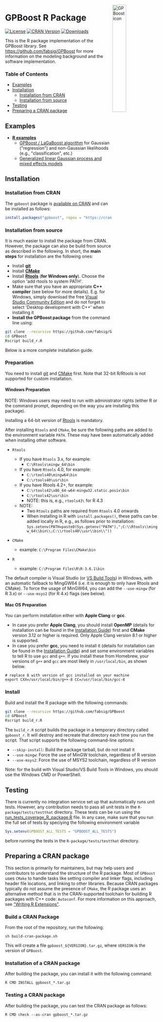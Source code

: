 <img src="https://github.com/fabsig/GPBoost/blob/master/docs/logo/gpboost_logo.png?raw=true"
     alt="GPBoost icon"
     align = "right"
     width="30%" />

# GPBoost R Package

[![License](https://img.shields.io/badge/Licence-Apache%202.0-green.svg)](https://github.com/fabsig/GPBoost/blob/master/LICENSE)
[![CRAN Version](https://www.r-pkg.org/badges/version/gpboost)](https://cran.r-project.org/package=gpboost)
[![Downloads](https://cranlogs.r-pkg.org/badges/grand-total/gpboost)](https://cran.r-project.org/package=gpboost)

This is the R package implementation of the GPBoost library. See https://github.com/fabsig/GPBoost for more information on the modeling background and the software implementation.

### Table of Contents
* [Examples](#examples)
* [Installation](#installation)
  * [Installation from CRAN](#installation-from-cran)
  * [Installation from source](#installation-from-source)
* [Testing](#testing)
* [Preparing a CRAN package](#preparing-a-cran-package)

## Examples

* [**R examples**](https://github.com/fabsig/GPBoost/tree/master/R-package/demo)
  * [GPBoost / LaGaBoost algorithm](https://github.com/fabsig/GPBoost/blob/master/R-package/demo/GPBoost_algorithm.R) for Gaussian ("regression") and non-Gaussian likelihoods (e.g., "classification", etc.)
  * [Generalized linear Gaussian process and mixed effects models](https://github.com/fabsig/GPBoost/blob/master/R-package/demo/generalized_linear_Gaussian_process_mixed_effects_models.R)

## Installation

### Installation from CRAN

The `gpboost` package is [available on CRAN](https://cran.r-project.org/package=gpboost) and can be installed as follows:

```r
install.packages("gpboost", repos = "https://cran.r-project.org")
```

### Installation from source

It is much easier to install the package from CRAN. However, the package can also be build from source as described in the following. In short, the **main steps** for installation are the following ones:

* Install [**git**](https://git-scm.com/downloads)
* Install [**CMake**](https://cmake.org/)
* Install [**Rtools**](https://cran.r-project.org/bin/windows/Rtools/) (**for Windows only**). Choose the option 'add rtools to system PATH'.
* Make sure that you have an appropriate **C++ compiler** (see below for more details). E.g. for Windows, simply download the free [Visual Studio Community Edition](https://visualstudio.microsoft.com/downloads/) and do not forget to select 'Desktop development with C++' when installing it
* **Install the GPBoost package** from the command line using:
```sh
git clone --recursive https://github.com/fabsig/GPBoost
cd GPBoost
Rscript build_r.R
```

Below is a more complete installation guide.

### Preparation

You need to install [git](https://git-scm.com/downloads) and [CMake](https://cmake.org/) first. Note that 32-bit R/Rtools is not supported for custom installation.

#### Windows Preparation

NOTE: Windows users may need to run with administrator rights (either R or the command prompt, depending on the way you are installing this package).

Installing a 64-bit version of [Rtools](https://cran.r-project.org/bin/windows/Rtools/) is mandatory.

After installing `Rtools` and `CMake`, be sure the following paths are added to the environment variable `PATH`. These may have been automatically added when installing other software.

* `Rtools`
    - If you have `Rtools` 3.x, for example:
        - `C:\Rtools\mingw_64\bin`
    - If you have `Rtools` 4.0, for example:
        - `C:\rtools40\mingw64\bin`
        - `C:\rtools40\usr\bin`
    - If you have Rtools 4.2+, for example:
        - `C:\rtools42\x86_64-w64-mingw32.static.posix\bin`
        - `C:\rtools42\usr\bin`
        - NOTE: this is, e.g., `rtools43\` for R 4.3
   - NOTE: 
      - Two `Rtools` paths are required from `Rtools` 4.0 onwards
      - When installing in R with `install.packages()`, these paths can be added locally in R, e.g., as follows prior to installation: `Sys.setenv(PATH=paste0(Sys.getenv("PATH"),";C:\\Rtools\\mingw_64\\bin\\;C:\\rtools40\\usr\\bin\\"))` 

* `CMake`
    - example: `C:\Program Files\CMake\bin`
* `R`
    - example: `C:\Program Files\R\R-3.6.1\bin`


The default compiler is Visual Studio (or [VS Build Tools](https://visualstudio.microsoft.com/downloads/)) in Windows, with an automatic fallback to MingGW64 (i.e. it is enough to only have Rtools and CMake). To force the usage of MinGW64, you can add the `--use-mingw` (for R 3.x) or `--use-msys2` (for R 4.x) flags (see below).

#### Mac OS Preparation

You can perform installation either with **Apple Clang** or **gcc**. 

* In case you prefer **Apple Clang**, you should install **OpenMP** (details for installation can be found in the [Installation Guide](https://github.com/fabsig/GPBoost/blob/master/docs/Installation_guide.rst#apple-clang)) first and **CMake** version 3.12 or higher is required. Only Apple Clang version 8.1 or higher is supported. 
* In case you prefer **gcc**, you need to install it (details for installation can be found in the [Installation Guide](https://github.com/fabsig/GPBoost/blob/master/docs/Installation_guide.rst#gcc)) and set some environment variables to tell R to use `gcc` and `g++`. If you install these from Homebrew, your versions of `g++` and `gcc` are most likely in `/usr/local/bin`, as shown below.

```
# replace 8 with version of gcc installed on your machine
export CXX=/usr/local/bin/g++-8 CC=/usr/local/bin/gcc-8
```

### Install

Build and install the R package with the following commands:

```sh
git clone --recursive https://github.com/fabsig/GPBoost
cd GPBoost
Rscript build_r.R
```


The `build_r.R` script builds the package in a temporary directory called `gpboost_r`. It will destroy and recreate that directory each time you run the script. That script supports the following command-line options:

- `--skip-install`: Build the package tarball, but do not install it
- `--use-mingw`: Force the use of MinGW toolchain, regardless of R version
- `--use-msys2`: Force the use of MSYS2 toolchain, regardless of R version
<!-- - `--use-gpu`: Build a GPU-enabled version of the library -->

Note: for the build with Visual Studio/VS Build Tools in Windows, you should use the Windows CMD or PowerShell.

## Testing

There is currently no integration service set up that automatically runs unit tests. However, any contribution needs to pass all unit tests in the `R-package/tests/testthat` directory. These tests can be run using the [run_tests_coverage_R_package.R](https://github.com/fabsig/GPBoost/blob/master/helpers/run_tests_coverage_R_package.R) file. In any case, make sure that you run the full set of tests by speciying the following environment variable
```R
Sys.setenv(GPBOOST_ALL_TESTS = "GPBOOST_ALL_TESTS")
```
before running the tests in the `R-package/tests/testthat` directory.

## Preparing a CRAN package

This section is primarily for maintainers, but may help users and contributors to understand the structure of the R package. Most of `GPBoost` uses `CMake` to handle tasks like setting compiler and linker flags, including header file locations, and linking to other libraries. Because CRAN packages typically do not assume the presence of `CMake`, the R package uses an alternative method that is in the CRAN-supported toolchain for building R packages with C++ code: `Autoconf`. For more information on this approach, see ["Writing R Extensions"](https://cran.r-project.org/doc/manuals/r-release/R-exts.html#Configure-and-cleanup).

### Build a CRAN Package

From the root of the repository, run the following:
```shell
sh build-cran-package.sh
```

This will create a file `gpboost_${VERSION}.tar.gz`, where `VERSION` is the version of `GPBoost`.

### Installation of a CRAN package

After building the package, you can install it with the following command:

```shell
R CMD INSTALL gpboost_*.tar.gz
```

### Testing a CRAN package

After building the package, you can test the CRAN package as follows:
```shell
R CMD check --as-cran gpboost_*.tar.gz
```
